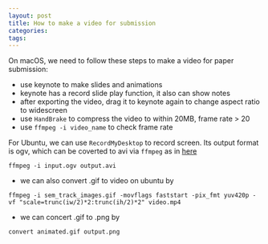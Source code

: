 ```yaml
---
layout: post
title: How to make a video for submission
categories:
tags:
---
```


On macOS, we need to follow these steps to make a video for paper submission:
* use keynote to make slides and animations  
* keynote has a record slide play function, it also can show notes
* after exporting the video, drag it to keynote again to change aspect ratio to widescreen
* use `HandBrake` to compress the video to within 20MB, frame rate > 20
* use `ffmpeg -i video_name` to check frame rate

For Ubuntu, we can use `RecordMyDesktop` to record screen. Its output format is ogv, which
can be coverted to avi via `ffmpeg` as in [here](https://askubuntu.com/questions/17309/video-converter-ogv-to-avi-or-another-more-common-format)

```
ffmpeg -i input.ogv output.avi
```

* we can also convert .gif to video on ubuntu by
```
ffmpeg -i sem_track_images.gif -movflags faststart -pix_fmt yuv420p -vf "scale=trunc(iw/2)*2:trunc(ih/2)*2" video.mp4
```

* we can concert .gif to .png by
```
convert animated.gif output.png
```
